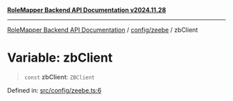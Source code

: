 [**RoleMapper Backend API Documentation v2024.11.28**](../../../README.md)

***

[RoleMapper Backend API Documentation](../../../modules.md) / [config/zeebe](../README.md) / zbClient

# Variable: zbClient

> `const` **zbClient**: `ZBClient`

Defined in: [src/config/zeebe.ts:6](https://github.com/FlowCraft-AG/RoleMapper/blob/3cef41945a7433078df8de15ae023cbf018d74ba/backend/src/config/zeebe.ts#L6)
